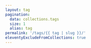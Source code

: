 ```yaml
---
layout: tag
pagination:
  data: collections.tags
  size: 1
  alias: tag
permalink: '/tags/{{ tag | slug }}/'
eleventyExcludeFromCollections: true
---
```

